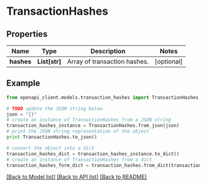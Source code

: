 # TransactionHashes


## Properties

Name | Type | Description | Notes
------------ | ------------- | ------------- | -------------
**hashes** | **List[str]** | Array of transaction hashes. | [optional] 

## Example

```python
from openapi_client.models.transaction_hashes import TransactionHashes

# TODO update the JSON string below
json = "{}"
# create an instance of TransactionHashes from a JSON string
transaction_hashes_instance = TransactionHashes.from_json(json)
# print the JSON string representation of the object
print TransactionHashes.to_json()

# convert the object into a dict
transaction_hashes_dict = transaction_hashes_instance.to_dict()
# create an instance of TransactionHashes from a dict
transaction_hashes_form_dict = transaction_hashes.from_dict(transaction_hashes_dict)
```
[[Back to Model list]](../README.md#documentation-for-models) [[Back to API list]](../README.md#documentation-for-api-endpoints) [[Back to README]](../README.md)


